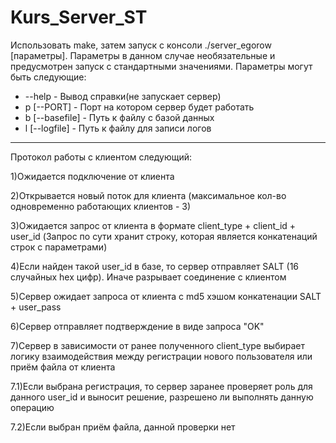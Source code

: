 # Kurs_Server_ST
Использовать make, затем запуск с консоли ./server_egorow [параметры].
Параметры в данном случае необязательные и предусмотрен запуск с стандартными значениями.
Параметры могут быть следующие:

- --help - Вывод справки(не запускает сервер)
- p [--PORT] - Порт на котором сервер будет работать
- b [--basefile] - Путь к файлу с базой данных
- l [--logfile] - Путь к файлу для записи логов
--------------------------------------
Протокол работы с клиентом следующий:

1)Ожидается подключение от клиента

2)Открывается новый поток для клиента (максимальное кол-во одновременно работающих клиентов - 3)

3)Ожидается запрос от клиента в формате client_type + client_id + user_id (Запрос по сути хранит строку, которая является конкатенаций строк с параметрами)

4)Если найден такой user_id в базе, то сервер отправляет SALT (16 cлучайных hex цифр). Иначе разрывает соединение с клиентом

5)Сервер ожидает запроса от клиента с md5 хэшом конкатенации SALT + user_pass

6)Сервер отправляет подтверждение в виде запроса "OK"

7)Сервер в зависимости от ранее полученного client_type выбирает логику взаимодействия между регистрации нового пользователя или приём файла от клиента

7.1)Если выбрана регистрация, то сервер заранее проверяет роль для данного user_id и выносит решение, разрешено ли выполнять данную операцию

7.2)Если выбран приём файла, данной проверки нет
